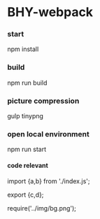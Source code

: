 # BHY-webpack

### start
npm install

### build
npm run build

### picture compression
gulp tinypng

### open local environment
npm run start

#### code relevant
import {a,b} from './index.js';

export {c,d};

require('../img/bg.png');
